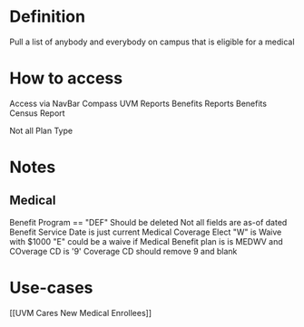 # Definition 

Pull a list of anybody and everybody on campus that is eligible for a medical 
# How to access
Access via NavBar Compass
UVM Reports
Benefits Reports
Benefits Census Report

Not all Plan Type

# Notes
## Medical
Benefit Program == "DEF" Should be deleted 
Not all fields are as-of dated
	Benefit Service Date is just current
Medical Coverage Elect
	"W" is Waive with $1000
	"E" could be a waive if Medical Benefit plan is is MEDWV and COverage CD is '9'
Coverage CD should remove 9 and blank

# Use-cases
[[UVM Cares New Medical Enrollees]]
